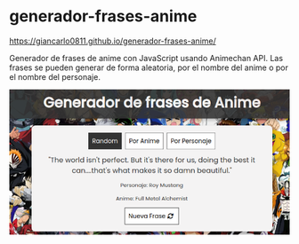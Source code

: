 # generador-frases-anime
https://giancarlo0811.github.io/generador-frases-anime/

Generador de frases de anime con JavaScript usando Animechan API.
Las frases se pueden generar de forma aleatoria, por el nombre del anime o por el nombre del personaje.

![Alt text](./img.png)
